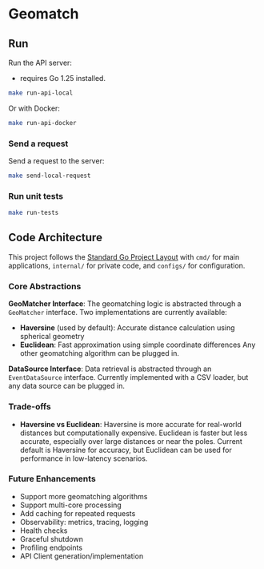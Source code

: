 # Geomatch
## Run

Run the API server:
- requires Go 1.25 installed.
```bash
make run-api-local
```

Or with Docker:
```bash
make run-api-docker
```

### Send a request
Send a request to the server:
```bash
make send-local-request
```

### Run unit tests
```bash
make run-tests
```

## Code Architecture

This project follows the [Standard Go Project Layout](https://github.com/golang-standards/project-layout) with `cmd/` for main applications, `internal/` for private code, and `configs/` for configuration.

### Core Abstractions

**GeoMatcher Interface**: The geomatching logic is abstracted through a `GeoMatcher` interface. Two implementations are currently available:
- **Haversine** (used by default): Accurate distance calculation using spherical geometry
- **Euclidean**: Fast approximation using simple coordinate differences
Any other geomatching algorithm can be plugged in.

**DataSource Interface**: Data retrieval is abstracted through an `EventDataSource` interface. Currently implemented with a CSV loader, but any data source can be plugged in.

### Trade-offs
- **Haversine vs Euclidean**: Haversine is more accurate for real-world distances but computationally expensive. Euclidean is faster but less accurate, especially over large distances or near the poles.
Current default is Haversine for accuracy, but Euclidean can be used for performance in low-latency scenarios.

### Future Enhancements

- Support more geomatching algorithms
- Support multi-core processing
- Add caching for repeated requests
- Observability: metrics, tracing, logging
- Health checks
- Graceful shutdown
- Profiling endpoints
- API Client generation/implementation
